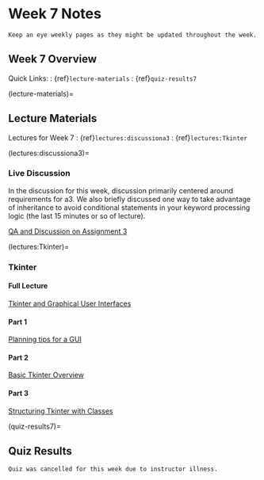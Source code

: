 Week 7 Notes
============================

```{note}
Keep an eye weekly pages as they might be updated throughout the week.
```

## Week 7 Overview

Quick Links:
: {ref}`lecture-materials`
: {ref}`quiz-results7`

(lecture-materials)=
## Lecture Materials

Lectures for Week 7
: {ref}`lectures:discussiona3`
: {ref}`lectures:Tkinter`

(lectures:discussiona3)=

### Live Discussion

In the discussion for this week, discussion primarily centered around requirements for a3. We also briefly discussed one way to take advantage of inheritance to avoid conditional statements in your keyword processing logic (the last 15 minutes or so of lecture).

[QA and Discussion on Assignment 3](https://uci.yuja.com/V/Video?v=2615891&node=9376594&a=86342245&autoplay=1)

(lectures:Tkinter)=
### Tkinter

#### Full Lecture
[Tkinter and Graphical User Interfaces](https://uci.yuja.com/V/Video?v=2301628&node=8312739&a=2055913874&autoplay=1)
#### Part 1
[Planning tips for a GUI](https://uci.yuja.com/V/Video?v=2311938&node=8335521&a=285910547&autoplay=1)
#### Part 2
[Basic Tkinter Overview](https://uci.yuja.com/V/Video?v=2311950&node=8335572&a=1924101216&autoplay=1)
#### Part 3
[Structuring Tkinter with Classes](https://uci.yuja.com/V/Video?v=2311976&node=8335658&a=1815687944&autoplay=1)

(quiz-results7)=
## Quiz Results

```{note}
Quiz was cancelled for this week due to instructor illness.

```

